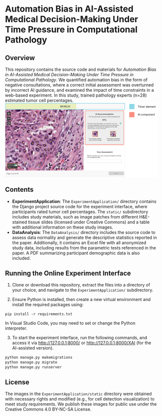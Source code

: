 # Automation Bias in AI-Assisted Medical Decision-Making Under Time Pressure in Computational Pathology

## Overview

This repository contains the source code and materials for *Automation Bias in AI-Assisted Medical Decision-Making Under Time Pressure in Computational Pathology*. We quantified automation bias in the form of negative consultations, where a correct initial assessment was overturned by incorrect AI guidance, and examined the impact of time constraints in a web-based experiment. In this study, trained pathology experts (n=28) estimated tumor cell percentages.<br>
<img src="UI.png" width="800px" align="center"/>

## Contents

- **ExperimentApplication**: The `ExperimentApplication/` directory contains the Django project source code for the experiment interface, where participants rated tumor cell percentages. The `static/` subdirectory includes study materials, such as image patches from different H&E-stained tissue slides (licensed under Creative Commons) and a table with additional information on these study images.
- **DataAnalysis**: The `DataAnalysis/` directory includes the source code to assess data normality and generate the descriptive statistics reported in the paper. Additionally, it contains an Excel file with all anonymized study data, including results from the parametric tests referenced in the paper. A PDF summarizing participant demographic data is also included.

## Running the Online Experiment Interface

1. Clone or download this repository, extract the files into a directory of your choice, and navigate to the `ExperimentApplication/` subdirectory.

2. Ensure Python is installed, then create a new virtual environment and install the required packages using: 
```
pip install -r requirements.txt
```
In Visual Studio Code, you may need to set or change the Python interpreter.

3. To start the experiment interface, run the following commands, and access it via http://127.0.0.1:8000/ or http://127.0.0.1:8000/XAI (for the AI-assisted version).
```
python manage.py makemigrations
python manage.py migrate
python manage.py runserver
```
## License
The images in the ```ExperimentApplication/static``` directory were obtained with necessary rights and modified (e.g., for cell detection visualization) to meet study requirements. We publish these images for public use under the Creative Commons 4.0 BY-NC-SA License.
